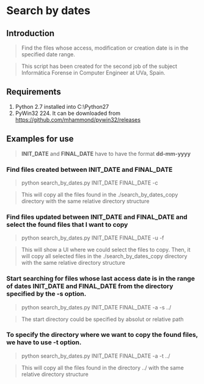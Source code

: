 # Search by dates
## Introduction
> Find the files whose access, modification or creation date is in the specified date range.

> This script has been created for the second job of the subject Informática Forense in Computer Engineer at UVa, Spain.

## Requirements
1. Python 2.7 installed into C:\Python27
2. PyWin32 224. It can be downloaded from https://github.com/mhammond/pywin32/releases

## Examples for use
> **INIT_DATE** and **FINAL_DATE** have to have the format **dd-mm-yyyy**
### Find files created between INIT_DATE and FINAL_DATE
> python search_by_dates.py INIT_DATE FINAL_DATE -c

> This will copy all the files found in the ./search_by_dates_copy directory with the same relative directory structure

### Find files updated between INIT_DATE and FINAL_DATE and select the found files that I want to copy
> python search_by_dates.py INIT_DATE FINAL_DATE -u -f

> This will show a UI where we could select the files to copy. Then, it will copy all selected files in the ./search_by_dates_copy directory with the same relative directory structure

### Start searching for files whose last access date is in the range of dates INIT_DATE and FINAL_DATE from the directory specified by the -s option.
> python search_by_dates.py INIT_DATE FINAL_DATE -a -s ../

> The start directory could be specified by absolut or relative path

### To specify the directory where we want to copy the found files, we have to use -t option.
> python search_by_dates.py INIT_DATE FINAL_DATE -a -t ../

> This will copy all the files found in the directory ../ with the same relative directory structure